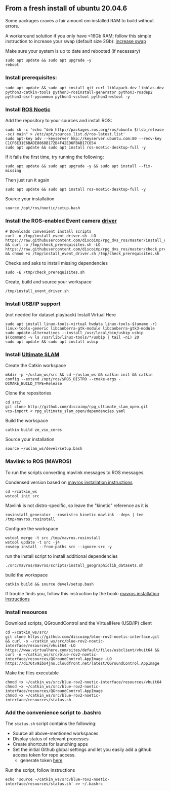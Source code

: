 ## From a fresh install of ubuntu 20.04.6

Some packages craves a fair amount om installed RAM to build without errors.

A workaround solution if you only have <16Gb RAM; follow this simple instruction to increase your swap (default size 2Gb): [increase swap]( https://github.com/discoimp/ORB_SLAM3#02-create-a-new-swap-file-optional)

Make sure your system is up to date and rebooted (if necessary)
``` 
sudo apt update && sudo apt upgrade -y
reboot
```

### Install prerequisites:

```
sudo apt update && sudo apt install git curl liblapack-dev libblas-dev python3-catkin-tools python3-rosinstall-generator python3-rosdep2 python3-osrf-pycommon python3-vcstool python3-wstool -y
```


### Install [ROS Noetic](http://wiki.ros.org/noetic/Installation/Debian)
Add the repository to your sources and install ROS:
```
sudo sh -c 'echo "deb http://packages.ros.org/ros/ubuntu $(lsb_release -sc) main" > /etc/apt/sources.list.d/ros-latest.list'
sudo apt-key adv --keyserver hkp://keyserver.ubuntu.com:80 --recv-key C1CF6E31E6BADE8868B172B4F42ED6FBAB17C654
sudo apt update && sudo apt install ros-noetic-desktop-full -y
```
If it fails the first time, try running the following:
```
sudo apt update && sudo apt upgrade -y && sudo apt install --fix-missing
```
Then just run it again
```
sudo apt update && sudo apt install ros-noetic-desktop-full -y
```

Source your installation
```
source /opt/ros/noetic/setup.bash
```

### Install the ROS-enabled Event camera [driver](https://github.com/discoimp/rpg_dvs_ros)
```
# Downloads convenient install scripts
curl -o /tmp/install_event_driver.sh -LO https://raw.githubusercontent.com/discoimp/rpg_dvs_ros/master/install_event_driver.sh && curl -o /tmp/check_prerequisites.sh -LO https://raw.githubusercontent.com/discoimp/rpg_dvs_ros/master/check_prerequisites.sh && chmod +x /tmp/install_event_driver.sh /tmp/check_prerequisites.sh
```

Checks and asks to install missing dependencies
```
sudo -E /tmp/check_prerequisites.sh
```

Create, build and source your workspace
```
/tmp/install_event_driver.sh
```


### Install USB/IP support
(not needed for dataset playback)
Install Virtual Here
```
sudo apt install linux-tools-virtual hwdata linux-tools-$(uname -r) linux-tools-generic libcanberra-gtk-module libcanberra-gtk3-module
sudo update-alternatives --install /usr/local/bin/usbip usbip $(command -v ls /usr/lib/linux-tools/*/usbip | tail -n1) 20
sudo apt update && sudo apt install usbip
```



### Install [Ultimate SLAM](https://github.com/discoimp/rpg_ultimate_slam_open/blob/main/docs/Installation-of-UltimateSLAM.md)
Create the Catkin workspace
```
mkdir -p ~/uslam_ws/src && cd ~/uslam_ws && catkin init && catkin config --extend /opt/ros/$ROS_DISTRO --cmake-args -DCMAKE_BUILD_TYPE=Release
```
Clone the repositories
```
cd src/
git clone http://github.com/discoimp/rpg_ultimate_slam_open.git
vcs-import < rpg_ultimate_slam_open/dependencies.yaml
```
Build the workspace
```
catkin build ze_vio_ceres
```
Source your installation
```
source ~/uslam_ws/devel/setup.bash
```

### Mavlink to ROS (MAVROS)
To run the scripts converting mavlink messages to ROS messages.

Condensed version based on [mavros installation instructions](https://github.com/mavlink/mavros/blob/master/mavros/README.md#installation)
```
cd ~/catkin_ws
wstool init src
```
Mavlink is not distro-specific, so leave the "kinetic" reference as it is.
```
rosinstall_generator --rosdistro kinetic mavlink --deps | tee /tmp/mavros.rosinstall
```
Configure the workspace
```
wstool merge -t src /tmp/mavros.rosinstall
wstool update -t src -j4
rosdep install --from-paths src --ignore-src -y
```
run the install script to install additional dependencies
```
./src/mavros/mavros/scripts/install_geographiclib_datasets.sh
```
build the workspace
```
catkin build && source devel/setup.bash
```

If trouble finds you, follow this instruction by the book:
[mavros installation instructions](https://github.com/mavlink/mavros/blob/master/mavros/README.md#installation)



### Install resources
Download scripts, QGroundControl and the VirtualHere (USB/IP) client

```
cd ~/catkin_ws/src/
git clone https://github.com/discoimp/blue-rov2-noetic-interface.git && curl -o ~/catkin_ws/src/blue-rov2-noetic-interface/resources/vhuit64 -LO https://www.virtualhere.com/sites/default/files/usbclient/vhuit64 && curl -o ~/catkin_ws/src/blue-rov2-noetic-interface/resources/QGroundControl.AppImage -LO https://d176tv9ibo4jno.cloudfront.net/latest/QGroundControl.AppImage
```
Make the files executable
```
chmod +x ~/catkin_ws/src/blue-rov2-noetic-interface/resources/vhuit64
chmod +x ~/catkin_ws/src/blue-rov2-noetic-interface/resources/QGroundControl.AppImage
chmod +x ~/catkin_ws/src/blue-rov2-noetic-interface/resources/status.sh
```

### Add the convenience script to .bashrc
The `status.sh` script contains the following:

- Source all above-mentioned workspaces
- Display status of relevant processes
- Create shortcuts for launching apps
- Set the initial Github global settings and let you easily add a github access token for repo access.
  - generate token [here](https://github.com/settings/tokens)

Run the script, follow instructions
```
echo 'source ~/catkin_ws/src/blue-rov2-noetic-interface/resources/status.sh' >> ~/.bashrc
```





